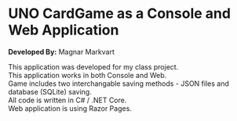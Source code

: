# UNO CardGame as a Console and Web Application
<b>Developed By:</b> Magnar Markvart  

This application was developed for my class project. <br>
This application works in both Console and Web. <br>
Game includes two interchangable saving methods - JSON files and database (SQLite) saving. <br>
All code is written in C# / .NET Core. <br>
Web application is using Razor Pages.
